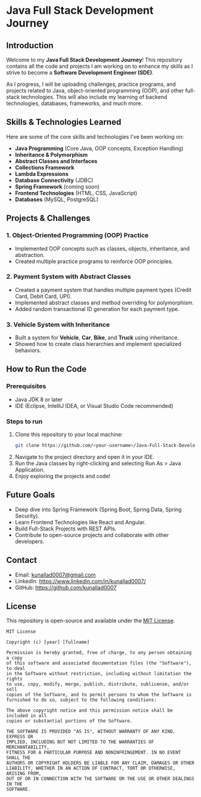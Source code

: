 # Java Full Stack Development Journey

## Introduction
Welcome to my **Java Full Stack Development Journey**! This repository contains all the code and projects I am working on to enhance my skills as I strive to become a **Software Development Engineer (SDE)**.

As I progress, I will be uploading challenges, practice programs, and projects related to Java, object-oriented programming (OOP), and other full-stack technologies. This will also include my learning of backend technologies, databases, frameworks, and much more.

## Skills & Technologies Learned
Here are some of the core skills and technologies I've been working on:

- **Java Programming** (Core Java, OOP concepts, Exception Handling)
- **Inheritance & Polymorphism**
- **Abstract Classes and Interfaces**
- **Collections Framework**
- **Lambda Expressions**
- **Database Connectivity** (JDBC)
- **Spring Framework** (coming soon)
- **Frontend Technologies** (HTML, CSS, JavaScript)
- **Databases** (MySQL, PostgreSQL)

## Projects & Challenges

### 1. **Object-Oriented Programming (OOP) Practice**
- Implemented OOP concepts such as classes, objects, inheritance, and abstraction.
- Created multiple practice programs to reinforce OOP principles.

### 2. **Payment System with Abstract Classes**
- Created a payment system that handles multiple payment types (Credit Card, Debit Card, UPI).
- Implemented abstract classes and method overriding for polymorphism.
- Added random transactional ID generation for each payment type.

### 3. **Vehicle System with Inheritance**
- Built a system for **Vehicle**, **Car**, **Bike**, and **Truck** using inheritance.
- Showed how to create class hierarchies and implement specialized behaviors.

## How to Run the Code

### Prerequisites
- Java JDK 8 or later
- IDE (Eclipse, IntelliJ IDEA, or Visual Studio Code recommended)

### Steps to run
1. Clone this repository to your local machine:
   ```bash
   git clone https://github.com/<your-username>/Java-Full-Stack-Development.git

2. Navigate to the project directory and open it in your IDE.
3. Run the Java classes by right-clicking and selecting Run As > Java Application.
4. Enjoy exploring the projects and code!

## Future Goals

* Deep dive into Spring Framework (Spring Boot, Spring Data, Spring Security).
* Learn Frontend Technologies like React and Angular.
* Build Full-Stack Projects with REST APIs.
* Contribute to open-source projects and collaborate with other developers.

## Contact

* Email: [kunallad0007@gmail.com](kunallad0007@gmail.com)
* LinkedIn: https://www.linkedin.com/in/kunallad0007/
* GitHub: https://github.com/kunallad0007

## License
This repository is open-source and available under the [MIT License]().

```
MIT License

Copyright (c) [year] [fullname]

Permission is hereby granted, free of charge, to any person obtaining a copy
of this software and associated documentation files (the "Software"), to deal
in the Software without restriction, including without limitation the rights
to use, copy, modify, merge, publish, distribute, sublicense, and/or sell
copies of the Software, and to permit persons to whom the Software is
furnished to do so, subject to the following conditions:

The above copyright notice and this permission notice shall be included in all
copies or substantial portions of the Software.

THE SOFTWARE IS PROVIDED "AS IS", WITHOUT WARRANTY OF ANY KIND, EXPRESS OR
IMPLIED, INCLUDING BUT NOT LIMITED TO THE WARRANTIES OF MERCHANTABILITY,
FITNESS FOR A PARTICULAR PURPOSE AND NONINFRINGEMENT. IN NO EVENT SHALL THE
AUTHORS OR COPYRIGHT HOLDERS BE LIABLE FOR ANY CLAIM, DAMAGES OR OTHER
LIABILITY, WHETHER IN AN ACTION OF CONTRACT, TORT OR OTHERWISE, ARISING FROM,
OUT OF OR IN CONNECTION WITH THE SOFTWARE OR THE USE OR OTHER DEALINGS IN THE
SOFTWARE.
```
